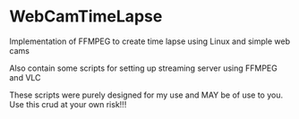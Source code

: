 # WebCamTimeLapse
Implementation of FFMPEG to create time lapse using Linux and simple web cams

Also contain some scripts for setting up streaming server using FFMPEG and VLC

These scripts were purely designed for my use and MAY be of use to you. Use this crud at your own risk!!!
